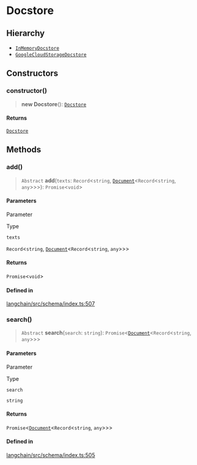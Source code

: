 Docstore
========

Hierarchy[](#hierarchy "Direct link to Hierarchy")
---------------------------------------------------

*   [`InMemoryDocstore`](/docs/api/stores_doc_in_memory/classes/InMemoryDocstore)
*   [`GoogleCloudStorageDocstore`](/docs/api/stores_doc_gcs/classes/GoogleCloudStorageDocstore)

Constructors[](#constructors "Direct link to Constructors")
------------------------------------------------------------

### constructor()[](#constructor "Direct link to constructor()")

> **new Docstore**(): [`Docstore`](/docs/api/schema/classes/Docstore)

#### Returns[](#returns "Direct link to Returns")

[`Docstore`](/docs/api/schema/classes/Docstore)

Methods[](#methods "Direct link to Methods")
---------------------------------------------

### add()[](#add "Direct link to add()")

> `Abstract` **add**(`texts`: `Record`<`string`, [`Document`](/docs/api/document/classes/Document)<`Record`<`string`, `any`\>\>\>): `Promise`<`void`\>

#### Parameters[](#parameters "Direct link to Parameters")

Parameter

Type

`texts`

`Record`<`string`, [`Document`](/docs/api/document/classes/Document)<`Record`<`string`, `any`\>\>\>

#### Returns[](#returns-1 "Direct link to Returns")

`Promise`<`void`\>

#### Defined in[](#defined-in "Direct link to Defined in")

[langchain/src/schema/index.ts:507](https://github.com/hwchase17/langchainjs/blob/1c1274d/langchain/src/schema/index.ts#L507)

### search()[](#search "Direct link to search()")

> `Abstract` **search**(`search`: `string`): `Promise`<[`Document`](/docs/api/document/classes/Document)<`Record`<`string`, `any`\>\>\>

#### Parameters[](#parameters-1 "Direct link to Parameters")

Parameter

Type

`search`

`string`

#### Returns[](#returns-2 "Direct link to Returns")

`Promise`<[`Document`](/docs/api/document/classes/Document)<`Record`<`string`, `any`\>\>\>

#### Defined in[](#defined-in-1 "Direct link to Defined in")

[langchain/src/schema/index.ts:505](https://github.com/hwchase17/langchainjs/blob/1c1274d/langchain/src/schema/index.ts#L505)